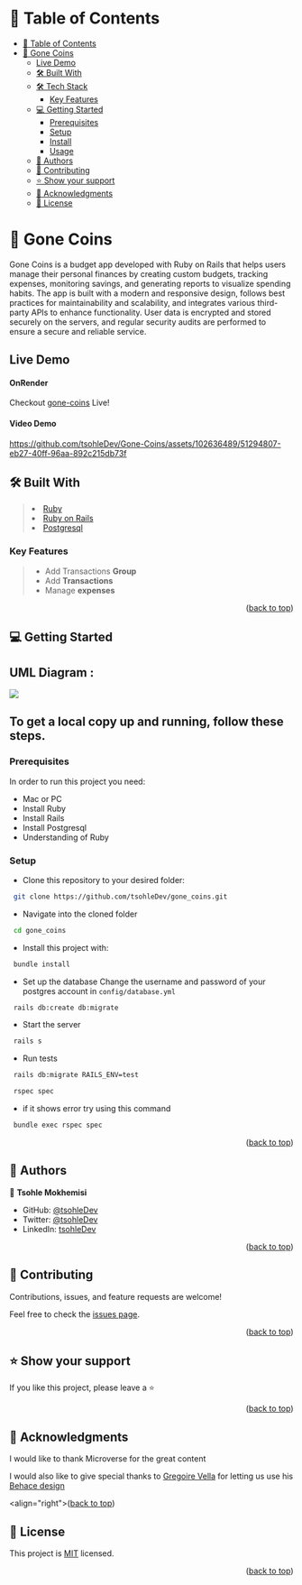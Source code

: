 <a name="readme-top"></a>

<!-- TABLE OF CONTENTS -->

# 📗 Table of Contents

- [📗 Table of Contents](#-table-of-contents)
- [📖 Gone Coins ](#-practice-test-driven-developmenttdd-)
  - [Live Demo](#-live-demo-)
  - [🛠 Built With ](#-built-with-)
  - [🛠 Tech Stack ](#-tech-stack-)
    - [Key Features ](#key-features-)
  - [💻 Getting Started ](#-getting-started-)
    - [Prerequisites](#prerequisites)
    - [Setup](#setup)
    - [Install](#install)
    - [Usage](#usage)
  - [👥 Authors](#-authors)
  - [🤝 Contributing ](#-contributing-)
  - [⭐️ Show your support ](#️-show-your-support-)
  - [🙏 Acknowledgments ](#-acknowledgments-)
  - [📝 License ](#-license-)

<!-- PROJECT DESCRIPTION -->

# 📖 Gone Coins <a name="about-project"></a>

Gone Coins is a budget app developed with Ruby on Rails that helps users manage their personal finances by creating custom budgets, tracking expenses, monitoring savings, and generating reports to visualize spending habits. The app is built with a modern and responsive design, follows best practices for maintainability and scalability, and integrates various third-party APIs to enhance functionality. User data is encrypted and stored securely on the servers, and regular security audits are performed to ensure a secure and reliable service.

## Live Demo

#### OnRender
Checkout [gone-coins](https://gone-coins.onrender.com/groups) Live!

#### Video Demo
https://github.com/tsohleDev/Gone-Coins/assets/102636489/51294807-eb27-40ff-96aa-892c215db73f



## 🛠 Built With <a name="built-with"></a>

> <li><a href="https://www.ruby-lang.org/en/">Ruby</a></li>
> <li><a href="https://rubyonrails.org/">Ruby on Rails</a></li>
> <li><a href="https://www.postgresql.org/">Postgresql</a></li>

### Key Features <a name="key-features"></a>

> - Add Transactions **Group**
> - Add **Transactions**
> - Manage **expenses**

<p align="right">(<a href="#readme-top">back to top</a>)</p>

<!-- GETTING STARTED -->

## 💻 Getting Started <a name="getting-started"></a>

## UML Diagram :

<img src = 'https://github.com/microverseinc/curriculumrails/blob/main/capstone/images/erd_diagram.png?raw=true'>

## To get a local copy up and running, follow these steps.

### Prerequisites

In order to run this project you need:

- Mac or PC
- Install Ruby
- Install Rails
- Install Postgresql
- Understanding of Ruby

### Setup

- Clone this repository to your desired folder:

```sh
 git clone https://github.com/tsohleDev/gone_coins.git
```

- Navigate into the cloned folder

```sh
 cd gone_coins

```

- Install this project with:

```sh
 bundle install
```

- Set up the database
  Change the username and password of your postgres account in `config/database.yml`

```sh
 rails db:create db:migrate
```

- Start the server

```sh
 rails s
```

- Run tests

```sh
 rails db:migrate RAILS_ENV=test
```

```sh
 rspec spec
```

- if it shows error try using this command

```sh
 bundle exec rspec spec
```

<p align="right">(<a href="#readme-top">back to top</a>)</p>

<!-- AUTHORS -->

## 👥 Authors<a name="authors"></a>

👤 **Tsohle Mokhemisi**

- GitHub: [@tsohleDev](https://github.com/tsohleDev)
- Twitter: [@tsohleDev](https://twitter.com/tsohleDev)
- LinkedIn: [tsohleDev](https://www.linkedin.com/in/tsohleDev/)

<p align="right">(<a href="#readme-top">back to top</a>)</p>

<!-- CONTRIBUTING -->

## 🤝 Contributing <a name="contributing"></a>

Contributions, issues, and feature requests are welcome!

Feel free to check the [issues page](https://github.com/gauravgangwarweb/recipe_app/issues).

<p align="right">(<a href="#readme-top">back to top</a>)</p>

<!-- SUPPORT -->

## ⭐️ Show your support <a name="support"></a>

If you like this project, please leave a ⭐️

<p align="right">(<a href="#readme-top">back to top</a>)</p>

<!-- ACKNOWLEDGEMENTS -->

## 🙏 Acknowledgments <a name="acknowledgements"></a>

I would like to thank Microverse for the great content

I would also like to give special thanks to [Gregoire Vella](https://www.behance.net/gregoirevella) for letting us use his [Behace design](https://www.behance.net/gallery/19759151/Snapscan-iOs-design-and-branding?tracking_source=)

<align="right">(<a href="#readme-top">back to top</a>)</p>

<!-- LICENSE -->

## 📝 License <a name="license"></a>

This project is [MIT](./LICENSE) licensed.

<p align="right">(<a href="#readme-top">back to top</a>)</p>
